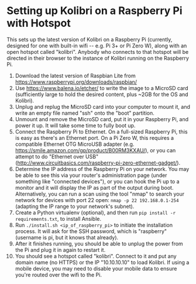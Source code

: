 Setting up Kolibri on a Raspberry Pi with Hotspot
=================================================

This sets up the latest version of Kolibri on a Raspberry Pi (currently, designed for one with built-in wifi -- e.g. Pi 3+ or Pi Zero W), along with an open hotspot called "kolibri". Anybody who connects to that hotspot will be directed in their browser to the instance of Kolibri running on the Raspberry Pi.

1. Download the latest version of Raspbian Lite from https://www.raspberrypi.org/downloads/raspbian/
1. Use https://www.balena.io/etcher/ to write the image to a MicroSD card (sufficiently large to hold the desired content, plus ~2GB for the OS and Kolibri).
1. Unplug and replug the MicroSD card into your computer to mount it, and write an empty file named "ssh" onto the "boot" partition.
1. Unmount and remove the MicroSD card, put it in your Raspberry Pi, and power it up. It will take some time to fully boot up.
1. Connect the Raspberry Pi to Ethernet. On a full-sized Raspberry Pi, this is easy as there's an Ethernet port. On a Pi Zero W, this requires a compatible Ethernet OTG MicroUSB adapter (e.g. https://smile.amazon.com/gp/product/B00RM3KXAU/), or you can attempt to do "Ethernet over USB" (http://www.circuitbasics.com/raspberry-pi-zero-ethernet-gadget/).
1. Determine the IP address of the Raspberry Pi on your network. You may be able to see this via your router's administration page (under something like "connected devices"), or you can hook the Pi up to a monitor and it will display the IP as part of the output during boot. Alternatively, you can run a scan using the tool "nmap" to search your network for devices with port 22 open: `nmap -p 22 192.168.0.1-254` (adapting the IP range to your network's subnet).
1. Create a Python virtualenv (optional), and then run `pip install -r requirements.txt`, to install Ansible.
1. Run `./install.sh <ip_of_raspberry_pi>` to initiate the installation process. It will ask for the SSH password, which is "raspberry" (username is pi, but it knows that already).
1. After it finishes running, you should be able to unplug the power from the Pi and plug it in again to restart it.
1. You should see a hotspot called "kolibri". Connect to it and put any domain name (no HTTPS) or the IP "10.10.10.10" to load Kolibri. If using a mobile device, you may need to disable your mobile data to ensure you're routed over the wifi to the Pi.

